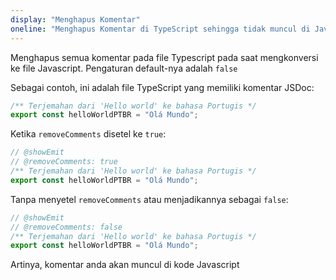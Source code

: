 ```yaml
---
display: "Menghapus Komentar"
oneline: "Menghapus Komentar di TypeScript sehingga tidak muncul di Javascript"
---
```


Menghapus semua komentar pada file Typescript pada saat mengkonversi ke file Javascript. Pengaturan default-nya adalah `false`

Sebagai contoh, ini adalah file TypeScript yang memiliki komentar JSDoc:

```ts
/** Terjemahan dari 'Hello world' ke bahasa Portugis */
export const helloWorldPTBR = "Olá Mundo";
```

Ketika `removeComments` disetel ke `true`:

```ts twoslash
// @showEmit
// @removeComments: true
/** Terjemahan dari 'Hello world' ke bahasa Portugis */
export const helloWorldPTBR = "Olá Mundo";
```

Tanpa menyetel `removeComments` atau menjadikannya sebagai `false`:

```ts twoslash
// @showEmit
// @removeComments: false
/** Terjemahan dari 'Hello world' ke bahasa Portugis */
export const helloWorldPTBR = "Olá Mundo";
```

Artinya, komentar anda akan muncul di kode Javascript

